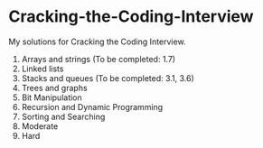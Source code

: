# Cracking-the-Coding-Interview
My solutions for Cracking the Coding Interview.

1. Arrays and strings (To be completed: 1.7)
2. Linked lists
3. Stacks and queues (To be completed: 3.1, 3.6)
4. Trees and graphs
5. Bit Manipulation
8. Recursion and Dynamic Programming
10. Sorting and Searching
16. Moderate
17. Hard
